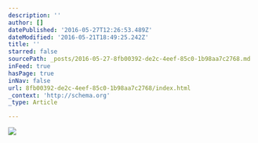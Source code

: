 ```yaml
---
description: ''
author: []
datePublished: '2016-05-27T12:26:53.489Z'
dateModified: '2016-05-21T18:49:25.242Z'
title: ''
starred: false
sourcePath: _posts/2016-05-27-8fb00392-de2c-4eef-85c0-1b98aa7c2768.md
inFeed: true
hasPage: true
inNav: false
url: 8fb00392-de2c-4eef-85c0-1b98aa7c2768/index.html
_context: 'http://schema.org'
_type: Article

---
```

![](https://the-grid-user-content.s3-us-west-2.amazonaws.com/2fad4c3a-8b15-4c4e-89a9-7712cd223bef.jpg)